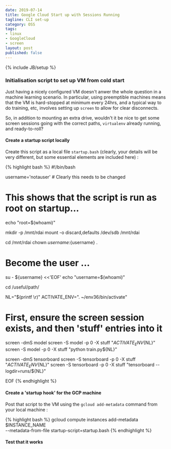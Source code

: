 ```yaml
---
date: 2019-07-14
title: Google Cloud Start up with Sessions Running
tagline: CLI set-up
category: OSS
tags:
- linux
- GoogleCloud
- screen
layout: post
published: false
---
```

{% include JB/setup %}

### Initialisation script to set up VM from cold start

Just having a nicely configured VM doesn't anwer the whole question in a machine learning scenario.  In particular,
using preemptible machines means that the VM is hard-stopped at minimum every 24hrs, and a
typical way to do training, etc, involves setting up `screen` to allow for clear disconnects.

So, in addition to mounting an extra drive, wouldn't it be nice to get some screen sessions going with the correct paths, 
`virtualenv` already running, and ready-to-roll?


#### Create a startup script locally

Create this script as a local file `startup.bash` (clearly, your details will be very different, 
but some essential elements are included here) :

{% highlight bash %}
#!/bin/bash

username='notauser'   # Clearly this needs to be changed

# This shows that the script is run as root on startup...
echo "root=$(whoami)"

mkdir -p /mnt/rdai
mount -o discard,defaults /dev/sdb /mnt/rdai

cd /mnt/rdai
chown ${username}:${username} .

# Become the user ... 
su - ${username} <<'EOF'
echo "username=$(whoami)"

cd /useful/path/

NL="$(printf \\r)"
ACTIVATE_ENV=". ~/env36/bin/activate"

# First, ensure the screen session exists, and then 'stuff' entries into it
screen -dmS model 
screen -S model       -p 0 -X stuff "${ACTIVATE_ENV}${NL}"
screen -S model       -p 0 -X stuff "python train.py${NL}"

screen -dmS tensorboard
screen -S tensorboard -p 0 -X stuff "${ACTIVATE_ENV}${NL}"
screen -S tensorboard -p 0 -X stuff "tensorboard --logdir=runs/${NL}"

EOF
{% endhighlight %}


#### Create a 'startup hook' for the GCP machine

Post that script to the VM using the `gcloud add-metadata` command from your local machine :

{% highlight bash %}
gcloud compute instances add-metadata $INSTANCE_NAME \
    --metadata-from-file startup-script=startup.bash
{% endhighlight %}

#### Test that it works


